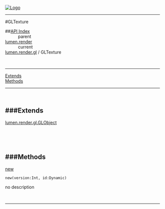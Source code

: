 
[![Logo](../../../../images/logo.png)](../../../../index.html)

---

#GLTexture


##[API Index](../../../../api/index.html#lumen.render)   
&emsp;&emsp;&emsp;parent    
[lumen.render](../)     
&emsp;&emsp;&emsp;current    
[lumen.render.gl](./) / GLTexture

<br/>

---


[Extends](#Extends)   
[Methods](#Methods)   


---

&nbsp;   

<a class="lift" name="Extends" ></a>
###Extends   
---
<a class="lift" name="lumen.render.gl.GLObject" href="{{{rel_path}}}api/lumen/render/gl/GLObject.html">lumen.render.gl.GLObject</a>

&nbsp;   

&nbsp;   

<a class="lift" name="Methods" ></a>
###Methods   
---
<a class="lift" name="new" href="#new">new</a>



`new(version:Int, id:Dynamic) `

<span class="small_desc_flat"> no description </span>   



&nbsp;
&nbsp;
&nbsp;

---  


&nbsp;   
&nbsp;   